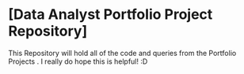 # [Data Analyst Portfolio Project Repository]
This Repository will hold all of the code and queries from the Portfolio Projects .
I really do hope this is helpful! :D
